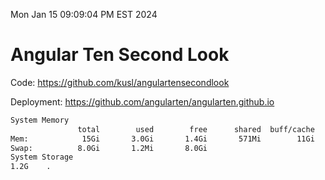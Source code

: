 Mon Jan 15 09:09:04 PM EST 2024

# Angular Ten Second Look

Code: https://github.com/kusl/angulartensecondlook

Deployment: https://github.com/angularten/angularten.github.io

```bash
System Memory
               total        used        free      shared  buff/cache   available
Mem:            15Gi       3.0Gi       1.4Gi       571Mi        11Gi        12Gi
Swap:          8.0Gi       1.2Mi       8.0Gi
System Storage
1.2G	.

